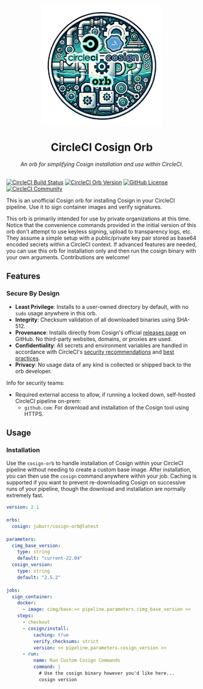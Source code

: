 <div align="center">
  <img align="center" width="320" src="assets/logos/cosign-orb.png" alt="Cosign Orb">
  <h1>CircleCI Cosign Orb</h1>
  <i>An orb for simplifying Cosign installation and use within CircleCI.</i><br /><br />
</div>

[![CircleCI Build Status](https://circleci.com/gh/juburr/cosign-orb.svg?style=shield "CircleCI Build Status")](https://circleci.com/gh/juburr/cosign-orb) [![CircleCI Orb Version](https://badges.circleci.com/orbs/juburr/cosign-orb.svg)](https://circleci.com/developer/orbs/orb/juburr/cosign-orb) [![GitHub License](https://img.shields.io/badge/license-MIT-lightgrey.svg)](https://raw.githubusercontent.com/juburr/cosign-orb/master/LICENSE) [![CircleCI Community](https://img.shields.io/badge/community-CircleCI%20Discuss-343434.svg)](https://discuss.circleci.com/c/ecosystem/orbs)

This is an unofficial Cosign orb for installing Cosign in your CircleCI pipeline. Use it to sign container images and verify signatures.

This orb is primarily intended for use by private organizations at this time. Notice that the convenience commands provided in the initial version of this orb don't attempt to use keyless signing, upload to transparency logs, etc. They assume a simple setup with a public/private key pair stored as base64 encoded secrets within a CircleCI context. If advanced features are needed, you can use this orb for installation only and then run the cosign binary with your own arguments. Contributions are welcome!

## Features
### **Secure By Design**
- **Least Privilege**: Installs to a user-owned directory by default, with no `sudo` usage anywhere in this orb.
- **Integrity**: Checksum validation of all downloaded binaries using SHA-512.
- **Provenance**: Installs directly from Cosign's official [releases page](https://github.com/sigstore/cosign/releases/) on GitHub. No third-party websites, domains, or proxies are used.
- **Confidentiality**: All secrets and environment variables are handled in accordance with CircleCI's [security recommendations](https://circleci.com/docs/security-recommendations/) and [best practices](https://circleci.com/docs/orbs-best-practices/).
- **Privacy**: No usage data of any kind is collected or shipped back to the orb developer.

Info for security teams:
- Required external access to allow, if running a locked down, self-hosted CircleCI pipeline on-prem:
  - `github.com`: For download and installation of the Cosign tool using HTTPS.

## Usage

### Installation

Use the `cosign-orb` to handle installation of Cosign within your CircleCI pipeline without needing to create a custom base image. After installation, you can then use the `cosign` command anywhere within your job. Caching is supported if you want to prevent re-downloading Cosign on successive runs of your pipeline, though the download and installation are normally extremely fast.


```yaml
version: 2.1

orbs:
  cosign: juburr/cosign-orb@latest

parameters:
  cimg_base_version:
    type: string
    default: "current-22.04"
  cosign_version:
    type: string
    default: "2.5.2"

jobs:
  sign_container:
    docker:
      - image: cimg/base:<< pipeline.parameters.cimg_base_version >>
    steps:
      - checkout
      - cosign/install:
          caching: true
          verify_checksums: strict
          version: << pipeline.parameters.cosign_version >>
      - run:
          name: Run Custom Cosign Commands
          command: |
            # Use the cosign binary however you'd like here...
            cosign version
```

